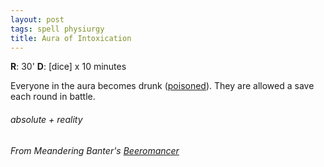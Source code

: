 ```yaml
---
layout: post
tags: spell physiurgy
title: Aura of Intoxication
---
```

**R**: 30'  **D**:  [dice] x 10 minutes

Everyone in the aura becomes drunk ([poisoned](/2020/11/09/base-rules/)). They are allowed a save each round in battle.
 
###### absolute + reality
###### From Meandering Banter's [Beeromancer](https://meanderingbanter.blogspot.com/2019/06/narcomancer-beeromancer.html)

